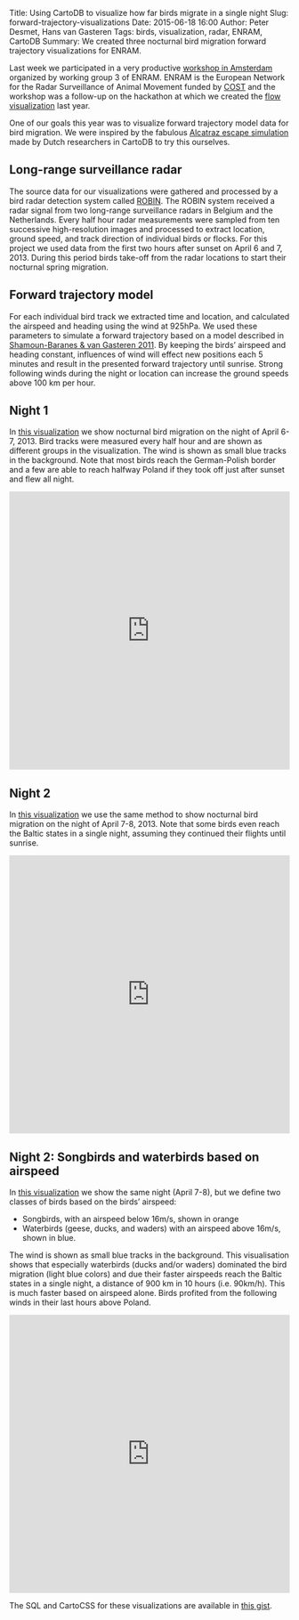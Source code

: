 Title: Using CartoDB to visualize how far birds migrate in a single night
Slug: forward-trajectory-visualizations
Date: 2015-06-18 16:00
Author: Peter Desmet, Hans van Gasteren
Tags: birds, visualization, radar, ENRAM, CartoDB
Summary: We created three nocturnal bird migration forward trajectory visualizations for ENRAM.

Last week we participated in a very productive [workshop in Amsterdam](http://www.enram.eu/activities/visualisations-from-show-cases-to-production) organized by working group 3 of ENRAM. ENRAM is the European Network for the Radar Surveillance of Animal Movement funded by [COST](http://cost.eu/) and the workshop was a follow-up on the hackathon at which we created the [flow visualization]({filename}bird-migration-flow-visualization.md) last year.

One of our goals this year was to visualize forward trajectory model data for bird migration. We were inspired by the fabulous [Alcatraz escape simulation](http://rolfhut.nl/alcatrazenglish/) made by Dutch researchers in CartoDB to try this ourselves.

## Long-range surveillance radar

The source data for our visualizations were gathered and processed by a bird radar detection system called [ROBIN](http://www.robinradar.com). The ROBIN system received a radar signal from two long-range surveillance radars in Belgium and the Netherlands. Every half hour radar measurements were sampled from ten successive high-resolution images and processed to extract location, ground speed, and track direction of individual birds or flocks. For this project we used data from the first two hours after sunset on April 6 and 7, 2013. During this period birds take-off from the radar locations to start their nocturnal spring migration.

## Forward trajectory model

For each individual bird track we extracted time and location, and calculated the airspeed and heading using the wind at 925hPa. We used these parameters to simulate a forward trajectory based on a model described in [Shamoun-Baranes & van Gasteren 2011](http://doi.org/10.1016/j.anbehav.2011.01.003). By keeping the birds’ airspeed and heading constant, influences of wind will effect new positions each 5 minutes and result in the presented forward trajectory until sunrise. Strong following winds during the night or location can increase the ground speeds above 100 km per hour.

## Night 1

In [this visualization](https://inbo.cartodb.com/u/lifewatch/viz/caa466f4-0f7b-11e5-9d94-0e4fddd5de28/public_map) we show nocturnal bird migration on the night of April 6-7, 2013. Bird tracks were measured every half hour and are shown as different groups in the visualization. The wind is shown as small blue tracks in the background. Note that most birds reach the German-Polish border and a few are able to reach halfway Poland if they took off just after sunset and flew all night.

<iframe width="100%" height="500" frameborder="0" src="https://inbo.cartodb.com/u/lifewatch/viz/caa466f4-0f7b-11e5-9d94-0e4fddd5de28/embed_map" allowfullscreen webkitallowfullscreen mozallowfullscreen oallowfullscreen msallowfullscreen></iframe>

## Night 2

In [this visualization](https://inbo.cartodb.com/u/lifewatch/viz/eb60c596-1060-11e5-aa6e-0e853d047bba/public_map) we use the same method to show nocturnal bird migration on the night of April 7-8, 2013. Note that some birds even reach the Baltic states in a single night, assuming they continued their flights until sunrise. 

<iframe width="100%" height="500" frameborder="0" src="https://inbo.cartodb.com/u/lifewatch/viz/eb60c596-1060-11e5-aa6e-0e853d047bba/embed_map" allowfullscreen webkitallowfullscreen mozallowfullscreen oallowfullscreen msallowfullscreen></iframe>

## Night 2: Songbirds and waterbirds based on airspeed

In [this visualization](https://inbo.cartodb.com/u/lifewatch/viz/88c30be4-1063-11e5-a9ae-0e853d047bba/public_map) we show the same night (April 7-8), but we define two classes of birds based on the birds’ airspeed:

* Songbirds, with an airspeed below 16m/s, shown in orange
* Waterbirds (geese, ducks, and waders) with an airspeed above 16m/s, shown in blue.

The wind is shown as small blue tracks in the background.
This visualisation shows that especially waterbirds (ducks and/or waders) dominated the bird migration (light blue colors) and due their faster airspeeds reach the Baltic states in a single night, a distance of 900 km in 10 hours (i.e. 90km/h). This is much faster based on airspeed alone. Birds profited from the following winds in their last hours above Poland.

<iframe width="100%" height="500" frameborder="0" src="https://inbo.cartodb.com/u/lifewatch/viz/88c30be4-1063-11e5-a9ae-0e853d047bba/embed_map" allowfullscreen webkitallowfullscreen mozallowfullscreen oallowfullscreen msallowfullscreen></iframe>

The SQL and CartoCSS for these visualizations are available in [this gist](https://gist.github.com/peterdesmet/9934ed062ddaaba04963).
